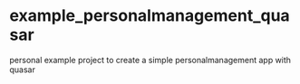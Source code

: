 # example_personalmanagement_quasar
personal example project to create a simple personalmanagement app with quasar
